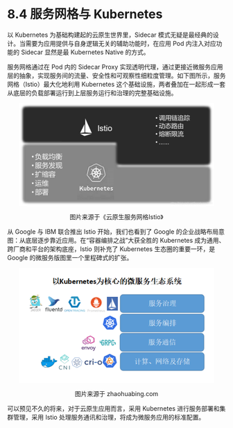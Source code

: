 # 8.4 服务网格与 Kubernetes

以 Kubernetes 为基础构建起的云原生世界里，Sidecar 模式无疑是最经典的设计。当需要为应用提供与自身逻辑无关的辅助功能时，在应用 Pod 内注入对应功能的 Sidecar 显然是最 Kubernetes Native 的方式。

服务网格通过在 Pod 内的 Sidecar Proxy 实现透明代理，通过更接近微服务应用层的抽象，实现服务间的流量、安全性和可观察性细粒度管理。如下图所示，服务网格（Istio）最大化地利用 Kubernetes 这个基础设施，两者叠加在一起形成一套从底层的负载部署运行到上层服务运行和治理的完整基础设施。

<div  align="center">
	<img src="../assets/ServiceMesh-and-Kubernetes.png" width = "450"  align=center />
	<p>图片来源于《云原生服务网格Istio》</p>
</div>

从 Google 与 IBM 联合推出 Istio 开始，我们也看到了 Google 的企业战略布局意图：从底层逐步靠近应用。在“容器编排之战”大获全胜的 Kubernetes 成为通用、跨厂商和平台的架构底座，Istio 则补充了 Kubernetes 生态圈的重要一环，是 Google 的微服务版图里一个里程碑式的扩张。

<div  align="center">
	<img src="../assets/k8s-ecosystem.png" width = "450"  align=center />
	<p>图片来源于 zhaohuabing.com</p>
</div>

可以预见不久的将来，对于云原生应用而言，采用 Kubernetes 进行服务部署和集群管理，采用 Istio 处理服务通讯和治理，将成为微服务应用的标准配置。

